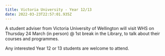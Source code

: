 ```yaml
---
title: Victoria University - Year 12/13
date: 2022-03-23T22:57:01.935Z
---
```

A student adviser from Victoria University of Wellington will visit WHS on Thursday 24 March (in person) @ 1st break in the Library, to talk about their courses and programmes.  

Any interested Year 12 or 13 students are welcome to attend.